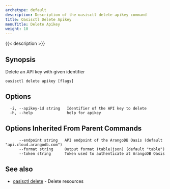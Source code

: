 ```yaml
---
archetype: default
description: Description of the oasisctl delete apikey command
title: Oasisctl Delete Apikey
menuTitle: Delete Apikey
weight: 10
---
```

{{< description >}}
## Synopsis
Delete an API key with given identifier

```
oasisctl delete apikey [flags]
```

## Options
```
  -i, --apikey-id string   Identifier of the API key to delete
  -h, --help               help for apikey
```

## Options Inherited From Parent Commands
```
      --endpoint string   API endpoint of the ArangoDB Oasis (default "api.cloud.arangodb.com")
      --format string     Output format (table|json) (default "table")
      --token string      Token used to authenticate at ArangoDB Oasis
```

## See also
* [oasisctl delete](_index.md)	 - Delete resources

